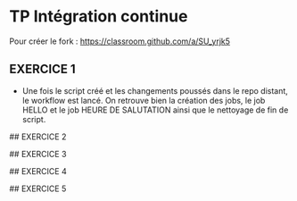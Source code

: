 # TP Intégration continue

Pour créer le fork : https://classroom.github.com/a/SU_yrjk5

## EXERCICE 1

- Une fois le script créé et les changements poussés dans le repo distant, le workflow est lancé. On retrouve bien la création des jobs, le job HELLO et le job HEURE DE SALUTATION
ainsi que le nettoyage de fin de script.

## EXERCICE 2

## EXERCICE 3

## EXERCICE 4

## EXERCICE 5
